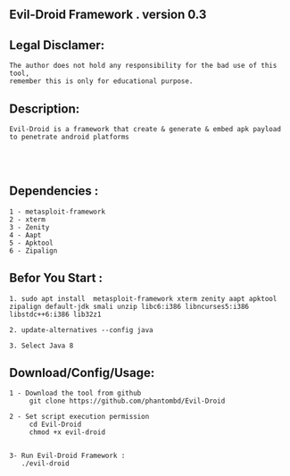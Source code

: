 ## Evil-Droid Framework . version 0.3 
   

## Legal Disclamer:
    The author does not hold any responsibility for the bad use of this tool,
    remember this is only for educational purpose.

## Description:
    Evil-Droid is a framework that create & generate & embed apk payload to penetrate android platforms
 


<br /><br />

## Dependencies :
    1 - metasploit-framework
	2 - xterm
	3 - Zenity
	4 - Aapt
	5 - Apktool
	6 - Zipalign

## Befor You Start :
    1. sudo apt install  metasploit-framework xterm zenity aapt apktool zipalign default-jdk smali unzip libc6:i386 libncurses5:i386 libstdc++6:i386 lib32z1
 
    2. update-alternatives --config java 
  
    3. Select Java 8 

 

## Download/Config/Usage:
    1 - Download the tool from github
         git clone https://github.com/phantombd/Evil-Droid

    2 - Set script execution permission
         cd Evil-Droid
         chmod +x evil-droid


    3- Run Evil-Droid Framework :
       ./evil-droid
        	   
      


